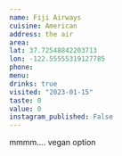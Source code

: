 ```yaml
---
name: Fiji Airways
cuisine: American
address: the air
area: 
lat: 37.72548842203713
lon: -122.55555319127785
phone: 
menu: 
drinks: true
visited: "2023-01-15"
taste: 0
value: 0
instagram_published: False
---
```


mmmm.... vegan option
